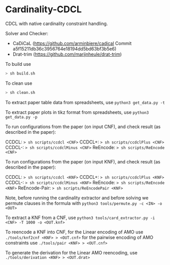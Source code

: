 # Cardinality-CDCL
CDCL with native cardinality constraint handling.


Solver and Checker:
* CaDiCaL (https://github.com/arminbiere/cadical Commit a5f15211db36c3956764e18194dd5bd63bf3b5e6)
* Drat-trim (https://github.com/marijnheule/drat-trim)

To build use
```bash
> sh build.sh
```

To clean use
```bash
> sh clean.sh
```

To extract paper table data from spreadsheets, use
``python3 get_data.py -t``

To extract paper plots in tikz format from spreadsheets, use
``python3 get_data.py -p``

To run configurations from the paper (on input CNF), and check result (as described in the paper):

CCDCL:  ``> sh scripts/ccdcl <CNF>``
CCDCL+: ``> sh scripts/ccdclPlus <CNF>``
CCDCL-: ``> sh scripts/ccdclMinus <CNF>``
ReEncode: ``> sh scripts/ReEncode <CNF>``

To run configurations from the paper (on input KNF), and check result (as described in the paper):

CCDCL:  ``> sh scripts/ccdcl <KNF>``
CCDCL+: ``> sh scripts/ccdclPlus <KNF>``
CCDCL-: ``> sh scripts/ccdclMinus <KNF>``
ReEncode: ``> sh scripts/ReEncode <KNF>``
ReEncode-Pair: ``> sh scripts/ReEncodePair <KNF>``

Note, before running the cardinality extractor and before solving we permute clauses in the formula with 
``python3 tools/permute.py -c <IN> -o <OUT>``

To extract a KNF from a CNF, use
``python3 tools/card_extractor.py -i <CNF> -T 1000 -o <OUT.knf>``

To reencode a KNF into CNF, for the Linear encoding of AMO use
``./tools/knf2cnf <KNF> > <OUT.cnf>``
for the pairwise encoding of AMO constraints use
``./tools/pair <KNF> > <OUT.cnf>``

To generate the derivation for the Linear AMO reencoding, use
``./tools/derivation <KNF> > <OUT.drat>``



